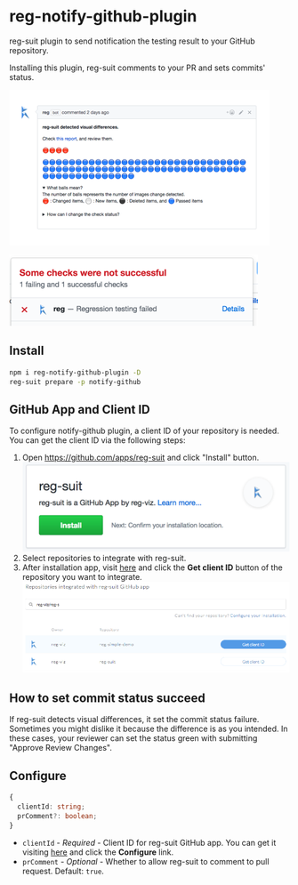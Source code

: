 # reg-notify-github-plugin
reg-suit plugin to send notification the testing result to your GitHub repository.

Installing this plugin, reg-suit comments to your PR and sets commits' status.

![](images/capt_pr_comment.png)

![](images/capt_status.png)

## Install

```sh
npm i reg-notify-github-plugin -D
reg-suit prepare -p notify-github
```

## GitHub App and Client ID
To configure notify-github plugin, a client ID of your repository is needed. You can get the client ID via the following steps:

1. Open https://github.com/apps/reg-suit and click "Install" button.  
![](images/capt_install_app.png)
1. Select repositories to integrate with reg-suit.
1. After installation app, visit [here](https://reg-viz.github.io/reg-suit/gh-app/) and click the **Get client ID** button of the repository you want to integrate.  
![](images/capt_client_id.png)


## How to set commit status succeed
If reg-suit detects visual differences, it set the commit status failure. Sometimes you might dislike it because the difference is as you intended. In these cases, your reviewer can set the status green with submitting "Approve Review Changes".

## Configure

```ts
{
  clientId: string;
  prComment?: boolean;
}
```

- `clientId` - *Required* - Client ID for reg-suit GitHub app. You can get it visiting [here](https://reg-viz.github.io/reg-suit/gh-app/) and click the **Configure** link.
- `prComment` - *Optional* - Whether to allow reg-suit to comment to pull request. Default: `true`.
